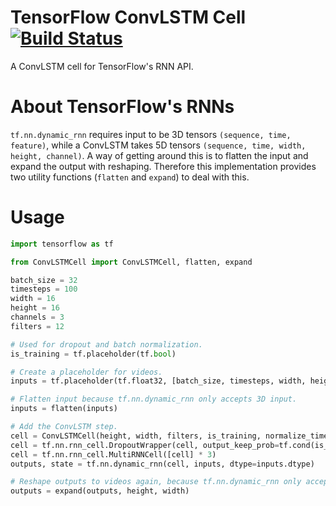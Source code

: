 # TensorFlow ConvLSTM Cell [![Build Status](https://travis-ci.org/carlthome/tensorflow-convlstm-cell.svg?branch=master)](https://travis-ci.org/carlthome/tensorflow-convlstm-cell)
A ConvLSTM cell for TensorFlow's RNN API.

# About TensorFlow's RNNs
`tf.nn.dynamic_rnn` requires input to be 3D tensors `(sequence, time, feature)`, while a ConvLSTM takes 5D tensors `(sequence, time, width, height, channel)`. A way of getting around this is to flatten the input and expand the output with reshaping. Therefore this implementation provides two utility functions (`flatten` and `expand`) to deal with this.

# Usage
```py
import tensorflow as tf

from ConvLSTMCell import ConvLSTMCell, flatten, expand

batch_size = 32
timesteps = 100
width = 16
height = 16
channels = 3
filters = 12

# Used for dropout and batch normalization.
is_training = tf.placeholder(tf.bool)

# Create a placeholder for videos.
inputs = tf.placeholder(tf.float32, [batch_size, timesteps, width, height, channels])

# Flatten input because tf.nn.dynamic_rnn only accepts 3D input.
inputs = flatten(inputs)

# Add the ConvLSTM step.
cell = ConvLSTMCell(height, width, filters, is_training, normalize_timesteps=100)
cell = tf.nn.rnn_cell.DropoutWrapper(cell, output_keep_prob=tf.cond(is_training, lambda: tf.constant(0.9), lambda: tf.constant(1.0)))
cell = tf.nn.rnn_cell.MultiRNNCell([cell] * 3)
outputs, state = tf.nn.dynamic_rnn(cell, inputs, dtype=inputs.dtype)

# Reshape outputs to videos again, because tf.nn.dynamic_rnn only accepts 3D input.
outputs = expand(outputs, height, width)
```
